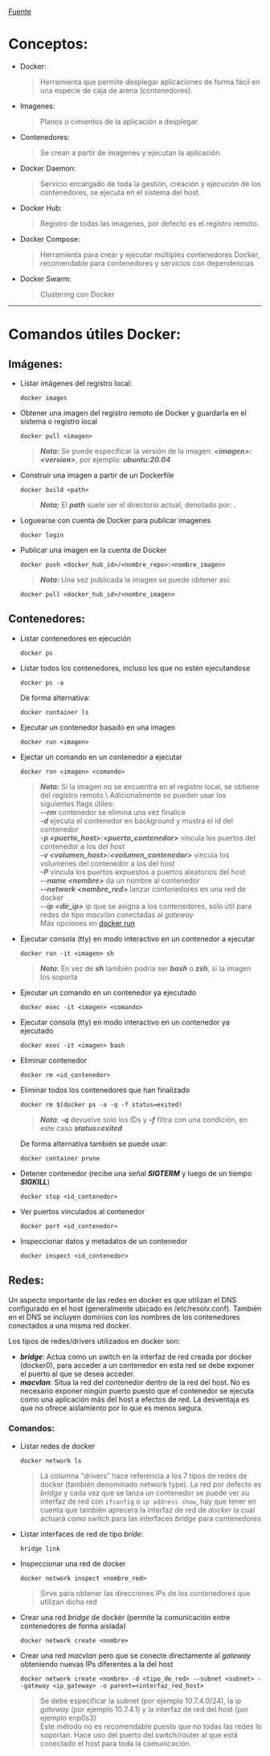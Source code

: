 [Fuente](https://docker-curriculum.com/)

# Conceptos:

* Docker:
  > Herramienta que permite desplegar aplicaciones de forma fácil en una especie de caja de arena (contenedores).
* Imagenes: 
  > Planos o cimientos de la aplicación a desplegar.
* Contenedores:
  > Se crean a partir de imagenes y ejecutan la aplicación.
* Docker Daemon: 
  > Servicio encargado de toda la gestión, creación y ejecución de los contenedores, se ejecuta en el sistema del host.
* Docker Hub:
  > Registro de todas las imagenes, por defecto es el registro remoto.
* Docker Compose:
  > Herramienta para crear y ejecutar múltiples contenedores Docker, recomendable para contenedores y servicios con dependencias
* Docker Swarm:
  > Clustering con Docker

-----------------------------------------
# Comandos útiles Docker:

## Imágenes:

* Listar imágenes del registro local:
  ~~~
  docker images
  ~~~
 
* Obtener una imagen del registro remoto de Docker y guardarla en el sistema o registro local
  ~~~
  docker pull <imagen>
  ~~~
  > ***Nota:*** Se puede especificar la versión de la imagen: ***\<imagen>:\<version>***, por ejemplo: ***ubuntu:20.04***
  
* Construir una imagen a partir de un Dockerfile
  ~~~
  docker build <path>
  ~~~
  > ***Nota;*** El ***path*** suele ser el directorio actual, denotado por: ***.***

* Loguearse con cuenta de Docker para publicar imagenes
  ~~~
  docker login
  ~~~
 
* Publicar una imagen en la cuenta de Docker
  ~~~
  docker push <docker_hub_id>/<nombre_repo>:<nombre_imagen>
  ~~~
  > ***Nota:*** Una vez publicada la imagen se puede obtener así:
  ~~~
  docker pull <docker_hub_id>/<nombre_imagen>
  ~~~
   
## Contenedores:

* Listar contenedores en ejecución
  ~~~
  docker ps
  ~~~
  
* Listar todos los contenedores, incluso los que no estén ejecutandose
  ~~~
  docker ps -a
  ~~~
  De forma alternativa:
  ~~~
  docker container ls
  ~~~

* Ejecutar un contenedor basado en una imagen
  ~~~
  docker run <imagen>
  ~~~

* Ejectar un comando en un contenedor a ejecutar
  ~~~
  docker run <imagen> <comando>
  ~~~
  > ***Nota:*** Si la imagen no se encuentra en el registro local, se obtiene del registro remoto.\ Adicionalmente se pueden usar los siguientes flags útiles:\
  > ***--rm*** contenedor se elimina una vez finalice\
  > ***-d*** ejecuta el contenedor en background y mustra el id del contenedor\
  > ***-p \<puerto_host>:\<puerto_contenedor>*** vincula los puertos del contenedor a los del host\
  > ***-v \<volumen_host>:\<volumen_contenedor>*** vincula los volumenes del contenedor a los del host\
  > ***-P*** vincula los puertos expuestos a puertos aleatorios del host\
  > ***--name \<nombre>*** da un nombre al contenedor\
  > ***--network <nombre_red>*** lanzar contenedores en una red de docker\
  > ***--ip <dir_ip>*** ip que se asigna a los contenedores, solo útil para redes de tipo *macvlan* conectadas al *gateway*\
  > Más opciones en [docker run](https://docs.docker.com/engine/reference/commandline/run/)
    
* Ejecutar consola (tty) en modo interactivo en un contenedor a ejecutar
  ~~~
  docker run -it <imagen> sh
  ~~~
  > ***Nota***: En vez de ***sh*** también podría ser ***bash*** o ***zsh***, si la imagen los soporta

* Ejecutar un comando en un contenedor ya ejecutado
  ~~~
  docker exec -it <imagen> <comando>
  ~~~

* Ejecutar consola (tty) en modo interactivo en un contenedor ya ejecutado
  ~~~
  docker exec -it <imagen> bash
  ~~~
  
* Eliminar contenedor
  ~~~
  docker rm <id_contenedor>
  ~~~
  
* Eliminar todos los contenedores que han finalizado
  ~~~
  docker rm $(docker ps -a -q -f status=exited)
  ~~~
  > ***Nota***: ***-q*** devuelve solo los IDs y ***-f*** filtra con una condición, en este caso ***status=exited***
  
  De forma alternativa también se puede usar:
  ~~~
  docker container prune
  ~~~
  
* Detener contenedor (recibe una señal ***SIGTERM*** y luego de un tiempo ***SIGKILL***)
  ~~~
  docker stop <id_contenedor>
  ~~~

* Ver puertos vinculados al contenedor
  ~~~
  docker port <id_contenedor>
  ~~~

* Inspeccionar datos y metadatos de un contenedor
  ~~~
  docker inspect <id_contenedor>
  ~~~

## Redes:

Un aspecto importante de las redes en docker es que utilizan el DNS configurado en el host (generalmente ubicado en /etc/resolv.conf). También en el DNS se incluyen dominios con los nombres de los contenedores conectados a una misma red docker.

Los tipos de redes/drivers utilizados en docker son:
  
  * ***bridge***: Actua como un switch en la interfaz de red creada por docker (docker0), para acceder a un contenedor en esta red se debe exponer el puerto al que se desea acceder.
  * ***macvlan***: Situa la red del contenedor dentro de la red del host. No es necesario exponer ningún puerto puesto que el contenedor se ejecuta como una aplicación más del host a efectos de red. La desventaja es que no ofrece aislamiento por lo que es menos segura. 

### Comandos:

* Listar redes de docker
  ~~~
  docker network ls
  ~~~
  > La columna "drivers" hace referencia a los 7 tipos de redes de docker (también denominado network type). La red por defecto es *bridge* y cada vez que se lanza un contenedor se puede ver su interfaz de red con ```ifconfig``` o ```ip address show```, hay que tener en cuenta que también aprecera la interfaz de red de *docker* la cual actuará como switch para las interfaces *bridge* para contenedores

* Listar interfaces de red de tipo *bride*:
  ~~~
  bridge link
  ~~~

* Inspeccionar una red de docker
  ~~~
  docker network inspect <nombre_red>
  ~~~
  > Sirve para obtener las direcciones IPs de los contenedores que utilizan dicha red

* Crear una red *bridge* de docker (permite la comunicación entre contenedores de forma aislada)
  ~~~
  docker network create <nombre>
  ~~~

* Crear una red *macvlan* pero que se conecte directamente al *gateway* obteniendo nuevas IPs diferentes a la del host
  ~~~
  docker network create <nombre> -d <tipo_de_red> --subnet <subnet> --gateway <ip_gateway> -o parent=<interfaz_red_host>
  ~~~
  > Se debe especificar la subnet (por ejemplo 10.7.4.0/24), la ip *gateway* (por ejemplo 10.7.4.1) y la interfaz de red del host (por ejemplo enp0s3)\
  > Este método no es recomendable puesto que no todas las redes lo soportan. Hace uso del puerto del switch/router al que está conectado el host para toda la comunicación. 
